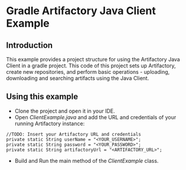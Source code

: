 # Gradle Artifactory Java Client Example

## Introduction
This example provides a project structure for using the Artifactory Java Client in a gradle project.
This code of this project sets up Artifactory, create new repositories, and perform basic
operations - uploading, downloading and searching artifacts using the Java Client.

## Using this example
* Clone the project and open it in your IDE.
* Open *ClientExample.java* and add the URL and credentials of your running Artifactory instance:
```
//TODO: Insert your Artifactory URL and credentials
private static String userName = "<YOUR_USERNAME>";
private static String password = "<YOUR_PASSWORD>";
private static String artifactoryUrl = "<ARTIFACTORY_URL>";
```
* Build and Run the main method of the *ClientExample* class.